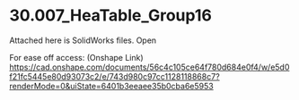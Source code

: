 # 30.007_HeaTable_Group16

Attached here is SolidWorks files.
Open 

For ease off access: (Onshape Link)
https://cad.onshape.com/documents/56c4c105ce64f780d684e0f4/w/e5d0f21fc5445e80d93073c2/e/743d980c97cc1128118868c7?renderMode=0&uiState=6401b3eeaee35b0cba6e5953

